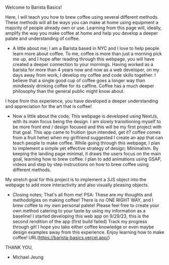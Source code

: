 Welcome to Barista Basics!

Here, I will teach you how to brew coffee using several different methods.
These methods will all be ways you can make at home using equipment a majority of people already own or use.
Learning from this page will, ideally, amplify the way you make coffee at home and help you develop a deeper palate and understanding of coffee.

- A little about me;
I am a Barista based in NYC and I love to help people learn more about coffee. 
To me, coffee is more than just a morning pick me up, and I hope after reading through this webpage, you will have created a deeper connection to your mornings.
Having worked as a barista for more than 4 years now and now as a web developer, on my days away from work, I develop my coffee and code skills together.
I believe that a single good cup of coffee goes a longer way than mindlessly drinking coffee for its caffine.
Coffee has a much deeper philosophy than the general public might know about.

I hope from this experience, you have developed a deeper understanding and appreciation for the art that is coffee!


- Now a little about the code;
This webpage is developed using NextJs, with its main focus being the design.
I am slowly transitioning myself to be more front end / design focused and this will be my first project with that goal.
This app came to fruition (pun intended, get it? coffee comes from a fruit hehe) when my girlfriend suggested I create an app that can teach people to make coffee.
While going through this webpage, I plan to implement a simple yet effective strategy of design; Minimalism.
By keeping the landing page minimal, it draws the users focus on the main goal, learning how to brew coffee.
I plan to add animations using GSAP, videos and step by step instructions on how to brew coffee using different methods.

My stretch goal for this project is to implement a 3JS object into the webpage to add more interactivity and also visually pleasing objects.

- Closing notes;
That's all from me!
PSA: These are my thoughts and methodolgies on making coffee! There is no ONE RIGHT WAY, and I brew coffee to my own personal palete! Please feel free to create your own method catering to your taste by using my information as a baseline!
I started developing this web app on 9/29/23, this is the second rendition of the app (first build failed)
Track my progress through git!
I hope you take either coffee knowledge or even maybe design examples away from this experience.
Enjoy learning how to make coffee!
URL(https://barista-basics.vercel.app/)

THANK YOU,
- Michael Jeung